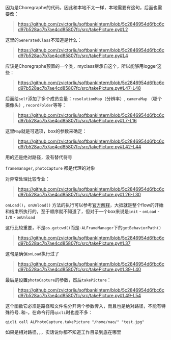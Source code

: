 因为是Choregraphe的代码，因此和本地不太一样，本地需要有这句，后面也需要改：

> https://github.com/zvictorliu/softbankIntern/blob/5c2846954d6fbc6cd97b528ac7b7ae4cd85807fc/src/takePicture.py#L2

这里的`GeneratedClass`不知道是什么：

> https://github.com/zvictorliu/softbankIntern/blob/5c2846954d6fbc6cd97b528ac7b7ae4cd85807fc/src/takePicture.py#L4

应该是Choregraphe预置的一个类，myclass继承自这个，所以能够用logger这些：

> https://github.com/zvictorliu/softbankIntern/blob/5c2846954d6fbc6cd97b528ac7b7ae4cd85807fc/src/takePicture.py#L47-L48

后面给`self`添加了多个成员变量：`resolutionMap`（分辨率）, `cameraMap` （哪个摄像头）, `recordFolder`等等：

> https://github.com/zvictorliu/softbankIntern/blob/5c2846954d6fbc6cd97b528ac7b7ae4cd85807fc/src/takePicture.py#L7-L16

这里`Map`就是可选项，box的参数来确定：

> https://github.com/zvictorliu/softbankIntern/blob/5c2846954d6fbc6cd97b528ac7b7ae4cd85807fc/src/takePicture.py#L42-L44



用的还是绝对路径，没有替代符号

`framemanager`, `photoCapture` 都是代理的对象

对异常处理比较专业：

> https://github.com/zvictorliu/softbankIntern/blob/5c2846954d6fbc6cd97b528ac7b7ae4cd85807fc/src/takePicture.py#L26-L30

`onLoad()`，`onUnload()` 方法的执行可以参考[官方解释](http://doc.aldebaran.com/2-5/software/choregraphe/tutos/boxes.html?highlight=onload#how-does-the-set-leds-script-work)，大抵就是整个flow的开始和结束所执行的，至于顺序就不知道了，但对于一个box来说是`init` - `onLoad` - `I/O` - `onUnload`

这行比较重要，不是`os.getcwd()`而是`·ALFrameManager`下的`getBehaviorPath()`

> https://github.com/zvictorliu/softbankIntern/blob/5c2846954d6fbc6cd97b528ac7b7ae4cd85807fc/src/takePicture.py#L37

这句是确保`onLoad`执行过了

> https://github.com/zvictorliu/softbankIntern/blob/5c2846954d6fbc6cd97b528ac7b7ae4cd85807fc/src/takePicture.py#L39-L40



最后是设置`photoCapture`的参数，然后`takePicture`：

> https://github.com/zvictorliu/softbankIntern/blob/5c2846954d6fbc6cd97b528ac7b7ae4cd85807fc/src/takePicture.py#L49-L54

这个函数它必须是路径和文件名分开两个参数传入，而且也是绝对路径，不能有特殊符号`.`和`~`，在命令行用`qicli`时也差不多：

```shell
qicli call ALPhotoCapture.takePicture "/home/nao/" "test.jpg"
```

如果是相对路径，，，实话说你都不知道工作目录到底在哪里